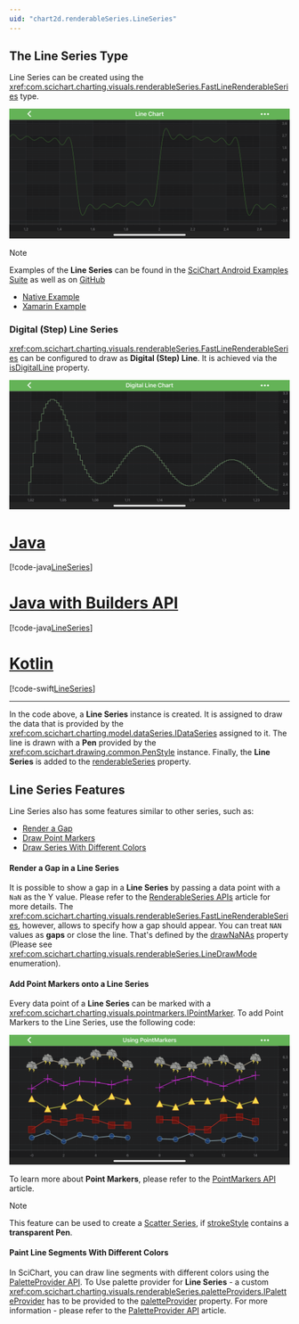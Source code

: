 ```yaml
---
uid: "chart2d.renderableSeries.LineSeries"
---
```


## The Line Series Type

Line Series can be created using the <xref:com.scichart.charting.visuals.renderableSeries.FastLineRenderableSeries> type.

![Line Series Type](images/line-chart-example.png)

> [!NOTE]
> Examples of the **Line Series** can be found in the [SciChart Android Examples Suite](https://www.scichart.com/examples/android-chart/) as well as on [GitHub](https://github.com/ABTSoftware/SciChart.Android.Examples)
> - [Native Example](https://www.scichart.com/example/android-chart/android-line-chart-example/)
> - [Xamarin Example](https://www.scichart.com/example/xamarin-chart/xamarin-chart-line-chart-example/)

### Digital (Step) Line Series
<xref:com.scichart.charting.visuals.renderableSeries.FastLineRenderableSeries> can be configured to draw as **Digital (Step) Line**. It is achieved via the 
[isDigitalLine](xref:com.scichart.charting.visuals.renderableSeries.FastLineRenderableSeries.setIsDigitalLine(boolean)) property.

![Digital Line Series Type](images/digital-line-chart-example.png)

# [Java](#tab/java)
[!code-java[LineSeries](../../../samples/sandbox/app/src/main/java/com/scichart/docsandbox/examples/java/series2d/LineSeries2D.java#Example)]
# [Java with Builders API](#tab/javaBuilder)
[!code-java[LineSeries](../../../samples/sandbox/app/src/main/java/com/scichart/docsandbox/examples/javaBuilder/series2d/LineSeries2D.java#Example)]
# [Kotlin](#tab/kotlin)
[!code-swift[LineSeries](../../../samples/sandbox/app/src/main/java/com/scichart/docsandbox/examples/kotlin/series2d/LineSeries2D.kt#Example)]
***


In the code above, a **Line Series** instance is created. It is assigned to draw the data that is provided by the <xref:com.scichart.charting.model.dataSeries.IDataSeries> assigned to it. The line is drawn with a **Pen** provided by the <xref:com.scichart.drawing.common.PenStyle> instance. Finally, the **Line Series** is added to the [renderableSeries](xref:com.scichart.charting.visuals.ISciChartSurface.getRenderableSeries()) property.

## Line Series Features
Line Series also has some features similar to other series, such as:
- [Render a Gap](#render-a-gap-in-a-line-series)
- [Draw Point Markers](#add-point-markers-onto-a-line-series)
- [Draw Series With Different Colors](#paint-line-segments-with-different-colors)

#### Render a Gap in a Line Series
It is possible to show a gap in a **Line Series** by passing a data point with a `NaN` as the Y value. Please refer to the [RenderableSeries APIs](xref:chart2d.2DChartTypes#adding-a-gap-onto-a-renderableseries) article for more details. The <xref:com.scichart.charting.visuals.renderableSeries.FastLineRenderableSeries>, however, allows to specify how a gap should appear. You can treat `NAN` values as **gaps** or close the line. That's defined by the [drawNaNAs](xref:com.scichart.charting.visuals.renderableSeries.BaseRenderableSeries.setDrawNaNAs(com.scichart.charting.visuals.renderableSeries.LineDrawMode)) property (Please see <xref:com.scichart.charting.visuals.renderableSeries.LineDrawMode> enumeration).

#### Add Point Markers onto a Line Series
Every data point of a **Line Series** can be marked with a <xref:com.scichart.charting.visuals.pointmarkers.IPointMarker>. To add Point Markers to the Line Series, use the following code:

![Point Markers](images/point-markers-example.png)

To learn more about **Point Markers**, please refer to the [PointMarkers API](xref:chart2d.PointMarkerAPI) article.

> [!NOTE]
> This feature can be used to create a [Scatter Series](xref:chart2d.renderableSeries.ScatterSeries), if [strokeStyle](xref:com.scichart.charting.visuals.renderableSeries.IRenderableSeries.setStrokeStyle(com.scichart.drawing.common.PenStyle)) contains a **transparent Pen**.

#### Paint Line Segments With Different Colors
In SciChart, you can draw line segments with different colors using the [PaletteProvider API](xref:chart2d.PaletteProviderAPI). 
To Use palette provider for **Line Series** - a custom <xref:com.scichart.charting.visuals.renderableSeries.paletteProviders.IPaletteProvider> has to be provided to the [paletteProvider](xref:com.scichart.charting.visuals.renderableSeries.IRenderableSeries.setPaletteProvider(com.scichart.charting.visuals.renderableSeries.paletteProviders.IPaletteProvider)) property. For more information - please refer to the [PaletteProvider API](xref:chart2d.PaletteProviderAPI) article.
